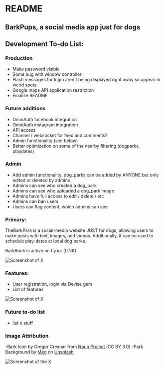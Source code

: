 # README

## BarkPups, a social media app just for dogs

## Development To-do List:

### Production
* Make password visible
* Some bug with window controller
* Flash messages for login aren't being displayed right away so appear in weird spots
* Google maps API application restriction
* Finalize README

### Future additions
* OmniAuth facebook integration
* OmniAuth instagram integration
* API access
* Channel / websocket for feed and comments?
* Admin functionality (see below)
* Better optimization on some of the nearby filtering (dogparks, playdates)

### Admin
* Add admin functionality, dog_parks can be added by ANYONE but only edited or deleted by admins
* Admins can see who created a dog_park
* Admins can see who uploaded a dog_park image
* Admins have full access to edit / delete / etc
* Admins can ban users
* Users can flag content, which admins can see

### Primary:

TheBarkPark is a social-media website JUST for dogs, allowing users to make posts with text, images, and videos. Additionally, it can be used to schedule play-dates at local dog parks.

BarkBook is active on fly.io: (LINK)

![Screenshot of X](LINK)

### Features:
* User registration, login via Devise gem
* List of features
  
![Screenshot of X](LINK)

### Future to-do list
* list o stuff

### Image Attribution
-Bark Icon by Gregor Cresnar from <a href="https://thenounproject.com/browse/icons/term/bark/" target="_blank" title="bark Icons">Noun Project</a> (CC BY 3.0)
-Park Background by <a href="https://unsplash.com/@megindoors?utm_content=creditCopyText&utm_medium=referral&utm_source=unsplash">Meg</a> on <a href="https://unsplash.com/photos/a-picnic-table-in-the-middle-of-a-field-of-flowers-3hyfMlJJ8rU?utm_content=creditCopyText&utm_medium=referral&utm_source=unsplash">Unsplash</a>
  

![Screenshot of the X](LINK)